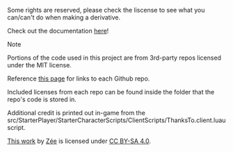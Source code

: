 Some rights are reserved, please check the liscense to see what you can/can't do when making a derivative.

Check out the documentation [here](<https://sarkwrk.github.io/testplace>)!

> [!NOTE]
> Portions of the code used in this project are from 3rd-party repos licensed under the MIT license.
>
>Reference [this page](<https://sarkwrk.github.io/testplace/Documentation/dependencies>) for links to each Github repo.
>
> Included licenses from each repo can be found inside the folder that the repo's code is stored in.
> 
> Additional credit is printed out in-game from the src/StarterPlayer/StarterCharacterScripts/ClientScripts/ThanksTo.client.luau script.

[This work](<https://github.com/SarkWrk/testplace/tree/main>) by [Zée](<https://github.com/SarkWrk>) is licensed under [CC BY-SA 4.0](<https://creativecommons.org/licenses/by-sa/4.0/>).